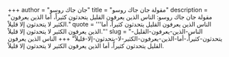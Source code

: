 +++
author = "جان جاك روسو"
title = "مقولة جان جاك روسو"
description = "مقولة جان جاك روسو: الناس الذين يعرفون القليل يتحدثون كثيراً، أما الذين يعرفون الكثير لا يتحدثون إلا قليلاً."
quote = '''الناس الذين يعرفون القليل يتحدثون كثيراً، أما الذين يعرفون الكثير لا يتحدثون إلا قليلاً.'''
slug = "الناس-الذين-يعرفون-القليل-يتحدثون-كثيراً،-أما-الذين-يعرفون-الكثير-لا-يتحدثون-إلا-قليلاً"
+++
الناس الذين يعرفون القليل يتحدثون كثيراً، أما الذين يعرفون الكثير لا يتحدثون إلا قليلاً.
